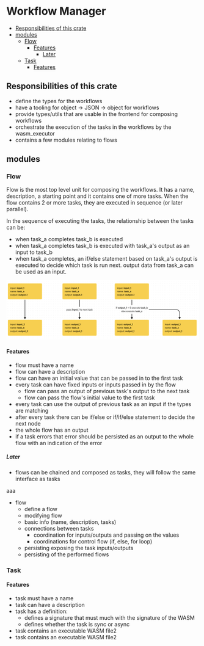 <h1> Workflow Manager </h1>

-   [Responsibilities of this crate](#responsibilities-of-this-crate)
-   [modules](#modules)
    -   [Flow](#flow)
        -   [Features](#features)
            -   [Later](#later)
    -   [Task](#task)
        -   [Features](#features-1)

## Responsibilities of this crate

-   define the types for the workflows
-   have a tooling for object -> JSON -> object for workflows
-   provide types/utils that are usable in the frontend for composing workflows
-   orchestrate the execution of the tasks in the workflows by the wasm_executor
-   contains a few modules relating to flows

## modules

### Flow

Flow is the most top level unit for composing the workflows. It has a name,
description, a starting point and it contains one of more tasks. When the flow
contains 2 or more tasks, they are executed in sequence (or later parallel).

In the sequence of executing the tasks, the relationship between the tasks can
be:

-   when task_a completes task_b is executed
-   when task_a completes task_b is executed with task_a's output as an input to
    task_b
-   when task_a completes, an if/else statement based on task_a's output is
    executed to decide which task is run next. output data from task_a can be
    used as an input.

![](2023-06-10-17-20-21.png)

#### Features

-   flow must have a name
-   flow can have a description
-   flow can have an initial value that can be passed in to the first task
-   every task can have fixed inputs or inputs passed in by the flow
    -   flow can pass an output of previous task's output to the next task
    -   flow can pass the flow's initial value to the first task
-   every task can use the output of previous task as an input if the types are
    matching
-   after every task there can be if/else or if/if/else statement to decide the
    next node
-   the whole flow has an output
-   if a task errors that error should be persisted as an output to the whole
    flow with an indication of the error

##### Later

-   flows can be chained and composed as tasks, they will follow the same
    interface as tasks

aaa

-   flow
    -   define a flow
    -   modifying flow
    -   basic info (name, description, tasks)
    -   connections between tasks
        -   coordination for inputs/outputs and passing on the values
        -   coordinations for control flow (if, else, for loop)
    -   persisting exposing the task inputs/outputs
    -   persisting of the performed flows

### Task

#### Features

-   task must have a name
-   task can have a description
-   task has a definition:
    -   defines a signature that must much with the signature of the WASM
    -   defines whether the task is sync or async
-   task contains an executable WASM file2
-   task contains an executable WASM file2

